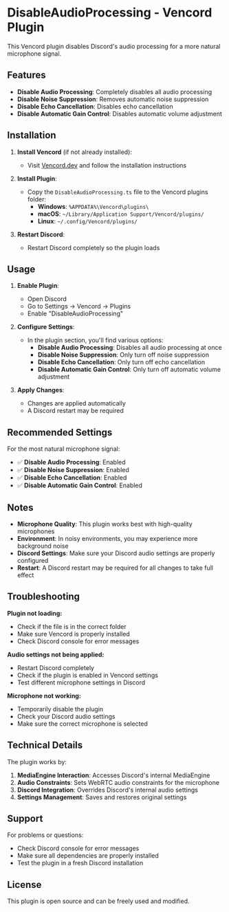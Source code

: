 # DisableAudioProcessing - Vencord Plugin

This Vencord plugin disables Discord's audio processing for a more natural microphone signal.

## Features

- **Disable Audio Processing**: Completely disables all audio processing
- **Disable Noise Suppression**: Removes automatic noise suppression
- **Disable Echo Cancellation**: Disables echo cancellation
- **Disable Automatic Gain Control**: Disables automatic volume adjustment

## Installation

1. **Install Vencord** (if not already installed):
   - Visit [Vencord.dev](https://vencord.dev) and follow the installation instructions

2. **Install Plugin**:
   - Copy the `DisableAudioProcessing.ts` file to the Vencord plugins folder:
     - **Windows**: `%APPDATA%\Vencord\plugins\`
     - **macOS**: `~/Library/Application Support/Vencord/plugins/`
     - **Linux**: `~/.config/Vencord/plugins/`

3. **Restart Discord**:
   - Restart Discord completely so the plugin loads

## Usage

1. **Enable Plugin**:
   - Open Discord
   - Go to Settings → Vencord → Plugins
   - Enable "DisableAudioProcessing"

2. **Configure Settings**:
   - In the plugin section, you'll find various options:
     - **Disable Audio Processing**: Disables all audio processing at once
     - **Disable Noise Suppression**: Only turn off noise suppression
     - **Disable Echo Cancellation**: Only turn off echo cancellation
     - **Disable Automatic Gain Control**: Only turn off automatic volume adjustment

3. **Apply Changes**:
   - Changes are applied automatically
   - A Discord restart may be required

## Recommended Settings

For the most natural microphone signal:
- ✅ **Disable Audio Processing**: Enabled
- ✅ **Disable Noise Suppression**: Enabled
- ✅ **Disable Echo Cancellation**: Enabled
- ✅ **Disable Automatic Gain Control**: Enabled

## Notes

- **Microphone Quality**: This plugin works best with high-quality microphones
- **Environment**: In noisy environments, you may experience more background noise
- **Discord Settings**: Make sure your Discord audio settings are properly configured
- **Restart**: A Discord restart may be required for all changes to take full effect

## Troubleshooting

**Plugin not loading:**
- Check if the file is in the correct folder
- Make sure Vencord is properly installed
- Check Discord console for error messages

**Audio settings not being applied:**
- Restart Discord completely
- Check if the plugin is enabled in Vencord settings
- Test different microphone settings in Discord

**Microphone not working:**
- Temporarily disable the plugin
- Check your Discord audio settings
- Make sure the correct microphone is selected

## Technical Details

The plugin works by:
1. **MediaEngine Interaction**: Accesses Discord's internal MediaEngine
2. **Audio Constraints**: Sets WebRTC audio constraints for the microphone
3. **Discord Integration**: Overrides Discord's internal audio settings
4. **Settings Management**: Saves and restores original settings

## Support

For problems or questions:
- Check Discord console for error messages
- Make sure all dependencies are properly installed
- Test the plugin in a fresh Discord installation

## License

This plugin is open source and can be freely used and modified. 

